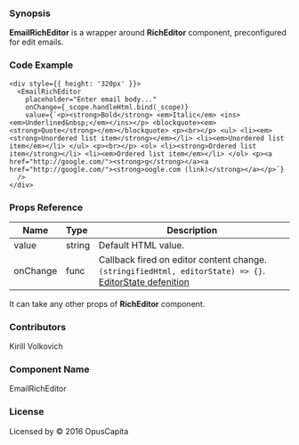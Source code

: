 ### Synopsis

**EmailRichEditor** is a wrapper around **RichEditor** component, preconfigured for edit emails.

### Code Example

```
<div style={{ height: '320px' }}>
  <EmailRichEditor
    placeholder="Enter email body..."
    onChange={_scope.handleHtml.bind(_scope)}
    value={`<p><strong>Bold</strong> <em>Italic</em> <ins><em>Underlined&nbsp;</em></ins></p> <blockquote><em><strong>Quote</strong></em></blockquote> <p><br></p> <ul> <li><em><strong>Unordered list item</strong></em></li> <li><em>Unordered list item</em></li> </ul> <p><br></p> <ol> <li><strong>Ordered list item</strong></li> <li><em>Ordered list item</em></li> </ol> <p><a href="http://google.com/"><strong>g</strong></a><a href="http://google.com/"><strong>oogle.com (link)</strong></a></p>`}
  />
</div>
```

### Props Reference

| Name                          | Type                  | Description                                                |
| ------------------------------|:----------------------| -----------------------------------------------------------|
| value | string | Default HTML value. |
| onChange | func | Callback fired on editor content change. `(stringifiedHtml, editorState) => {}`. [EditorState defenition](https://facebook.github.io/draft-js/docs/api-reference-editor-state.html)|

It can take any other props of **RichEditor** component.

### Contributors
Kirill Volkovich

### Component Name

EmailRichEditor

### License

Licensed by © 2016 OpusCapita

